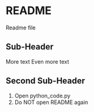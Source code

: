 # README

Readme file

## Sub-Header

More text
Even more text

## Second Sub-Header

1. Open python_code.py
2. Do NOT open README again
